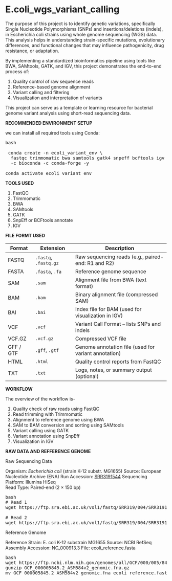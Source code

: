 # E.coli_wgs_variant_calling
The purpose of this project is to identify genetic variations, specifically Single Nucleotide Polymorphisms (SNPs) and insertions/deletions (indels), in Escherichia coli strains using whole genome sequencing (WGS) data. This analysis helps in understanding strain-specific mutations, evolutionary differences, and functional changes that may influence pathogenicity, drug resistance, or adaptation.

By implementing a standardized bioinformatics pipeline using tools like BWA, SAMtools, GATK, and IGV, this project demonstrates the end-to-end process of:
1. Quality control of raw sequence reads 
2. Reference-based genome alignment 
3. Variant calling and filtering 
4. Visualization and interpretation of variants 

This project can serve as a template or learning resource for bacterial genome variant analysis using short-read sequencing data.


**RECOMMENDED ENVIRONMENT SETUP**

 we can install all required tools using Conda:
 
<pre>bash
 
 conda create -n ecoli_variant_env \
  fastqc trimmomatic bwa samtools gatk4 snpeff bcftools igv \
  -c bioconda -c conda-forge -y

conda activate ecoli_variant_env</pre>


**TOOLS USED**

1. FastQC 
2. Trimmomatic 
3. BWA 
4. SAMtools 
5. GATK 
6. SnpEff or BCFtools annotate 
7. IGV 


**FILE FORMT USED**

| **Format** | **Extension**       | **Description**                                           |
|------------|---------------------|-----------------------------------------------------------|
| FASTQ      | `.fastq`, `.fastq.gz` | Raw sequencing reads (e.g., paired-end: R1 and R2)      |
| FASTA      | `.fasta`, `.fa`     | Reference genome sequence                                 |
| SAM        | `.sam`              | Alignment file from BWA (text format)                     |
| BAM        | `.bam`              | Binary alignment file (compressed SAM)                    |
| BAI        | `.bai`              | Index file for BAM (used for visualization in IGV)        |
| VCF        | `.vcf`              | Variant Call Format – lists SNPs and indels               |
| VCF.GZ     | `.vcf.gz`           | Compressed VCF file                                       |
| GFF / GTF  | `.gff`, `.gtf`      | Genome annotation file (used for variant annotation)      |
| HTML       | `.html`             | Quality control reports from FastQC                       |
| TXT        | `.txt`              | Logs, notes, or summary output (optional)                 |


**WORKFLOW**

The overview of the workflow is-
1. Quality check of raw reads using FastQC  
2. Read trimming with Trimmomatic  
3. Alignment to reference genome using BWA  
4. SAM to BAM conversion and sorting using SAMtools  
5. Variant calling using GATK  
6. Variant annotation using SnpEff  
7. Visualization in IGV  

**RAW DATA AND REFFERENCE GENOME**

Raw Sequencing Data

 Organism: *Escherichia coli* (strain K-12 substr. MG1655) 
 Source: European Nucleotide Archive (ENA) 
 Run Accession: [SRR3191544](https://www.ebi.ac.uk/ena/browser/view/SRR3191544) 
 Sequencing Platform: Illumina HiSeq  
 Read Type: Paired-end (2 × 150 bp) 

<pre>bash
# Read 1
wget https://ftp.sra.ebi.ac.uk/vol1/fastq/SRR319/004/SRR3191544/SRR3191544_1.fastq.gz

# Read 2
wget https://ftp.sra.ebi.ac.uk/vol1/fastq/SRR319/004/SRR3191544/SRR3191544_2.fastq.gz </pre>

Reference Genome

  Reference Strain: E. coli K-12 substrain MG1655 
  Source: NCBI RefSeq
  Assembly Accession: NC_000913.3
  File: ecoli_reference.fasta

<pre>bash
wget https://ftp.ncbi.nlm.nih.gov/genomes/all/GCF/000/005/845/GCF_000005845.2_ASM584v2/GCF_000005845.2_ASM584v2_genomic.fna.gz
gunzip GCF_000005845.2_ASM584v2_genomic.fna.gz
mv GCF_000005845.2_ASM584v2_genomic.fna ecoli_reference.fasta </pre>
